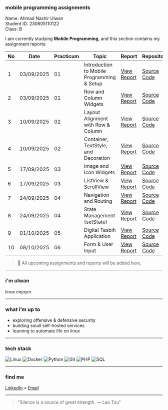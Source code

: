### mobile programming assignments

Name: Ahmad Nashir Ulwan  
Student ID: 230605110122  
Class: B

I am currently studying **Mobile Programming**, and this section contains my assignment reports:

| No | Date       | Practicum | Topic                                | Report | Repository |
|----|------------|-----------|--------------------------------------|--------|------------|
| 1  | 03/09/2025 | 01 | Introduction to Mobile Programming & Setup | [View Report](https://github.com/nashirulwan/mobile_programming/tree/main/modul_1) | [Source Code](https://github.com/nashirulwan/mobile_programming/tree/main/modul_1) |
| 2  | 03/09/2025 | 01 | Row and Column Widgets | [View Report](https://github.com/nashirulwan/mobile_programming/tree/main/modul_2) | [Source Code](https://github.com/nashirulwan/mobile_programming/tree/main/modul_2) |
| 3  | 10/09/2025 | 02 | Layout Alignment with Row & Column | [View Report](https://github.com/nashirulwan/mobile_programming/tree/main/modul_3) | [Source Code](https://github.com/nashirulwan/mobile_programming/tree/main/modul_3) |
| 4  | 10/09/2025 | 02 | Container, TextStyle, and Decoration | [View Report](https://github.com/nashirulwan/mobile_programming/tree/main/modul_4) | [Source Code](https://github.com/nashirulwan/mobile_programming/tree/main/modul_4) |
| 5  | 17/09/2025 | 03 | Image and Icon Widgets | [View Report](https://github.com/nashirulwan/mobile_programming/tree/main/modul_5) | [Source Code](https://github.com/nashirulwan/mobile_programming/tree/main/modul_5) |
| 6  | 17/09/2025 | 03 | ListView & ScrollView | [View Report](https://github.com/nashirulwan/mobile_programming/tree/main/modul_6) | [Source Code](https://github.com/nashirulwan/mobile_programming/tree/main/modul_6) |
| 7  | 24/09/2025 | 04 | Navigation and Routing | [View Report](https://github.com/nashirulwan/mobile_programming/tree/main/modul_7) | [Source Code](https://github.com/nashirulwan/mobile_programming/tree/main/modul_7) |
| 8  | 24/09/2025 | 04 | State Management (setState) | [View Report](https://github.com/nashirulwan/mobile_programming/tree/main/modul_8) | [Source Code](https://github.com/nashirulwan/mobile_programming/tree/main/modul_8) |
| 9  | 01/10/2025 | 05 | Digital Tasbih Application | [View Report](https://github.com/nashirulwan/mobile_programming/tree/main/modul_9) | [Source Code](https://github.com/nashirulwan/mobile_programming/tree/main/modul_9) |
| 10 | 08/10/2025 | 06 | Form & User Input | [View Report](https://github.com/nashirulwan/mobile_programming/tree/main/modul_10) | [Source Code](https://github.com/nashirulwan/mobile_programming/tree/main/modul_10) |

> 📌 All upcoming assignments and reports will be added here.

---

### i'm ulwan 

linux enjoyer.  

---

### what i’m up to 
- exploring offensive & defensive security  
- building small self-hosted services  
- learning to automate life on linux  

---

### tech stack  
![Linux](https://img.shields.io/badge/-Linux-FCC624?style=flat&logo=linux&logoColor=000)
![Docker](https://img.shields.io/badge/-Docker-2496ED?style=flat&logo=docker&logoColor=fff)
![Python](https://img.shields.io/badge/-Python-3776AB?style=flat&logo=python&logoColor=fff)
![Git](https://img.shields.io/badge/-Git-F05032?style=flat&logo=git&logoColor=fff)
![PHP](https://img.shields.io/badge/-PHP-777BB4?style=flat&logo=php&logoColor=fff)
![SQL](https://img.shields.io/badge/-SQL-4479A1?style=flat&logo=mysql&logoColor=fff)

---

### find me  
[LinkedIn](https://www.linkedin.com/in/ahmad-nashir-ulwan-19071428b/) • [Email](mailto:ahmadnasirulwan@gmail.com)

---

> "Silence is a source of great strength. — Lao Tzu"
